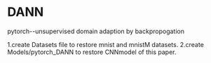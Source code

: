 # DANN
pytorch--unsupervised domain adaption by backpropogation 

1.create Datasets file to restore mnist and mnistM datasets.
2.create Models/pytorch_DANN to restore CNNmodel of this paper.
